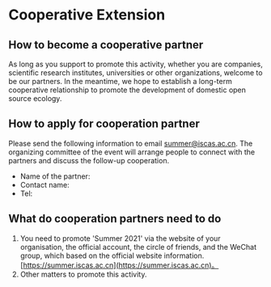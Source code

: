 
# Cooperative Extension

## How to become a cooperative partner

As long as you support to promote this activity, whether you are companies, scientific research institutes, universities or other organizations, welcome to be our partners. In the meantime, we hope to establish a long-term cooperative relationship to promote the development of domestic open source ecology.

## How to apply for cooperation partner

Please send the following information to email summer@iscas.ac.cn. The organizing committee of the event will arrange people to connect with the partners and discuss the follow-up cooperation.

- Name of the partner:
- Contact name:
- Tel:

## What do cooperation partners need to do

1. You need to promote 'Summer 2021' via the website of your organisation, the official account, the circle of friends, and the WeChat group, which based on the official website information. [https://summer.iscas.ac.cn](https://summer.iscas.ac.cn)。
2. Other matters to promote this activity.
